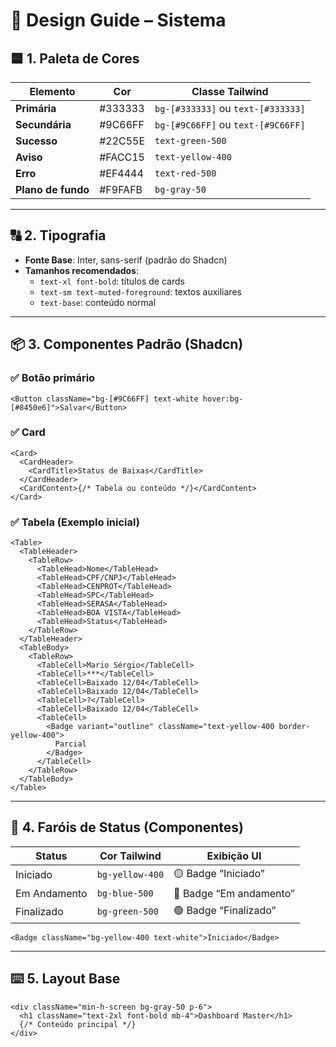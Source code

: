 # 🎨 Design Guide – Sistema

## 🟦 1. Paleta de Cores

| Elemento           | Cor     | Classe Tailwind                    |
| ------------------ | ------- | ---------------------------------- |
| **Primária**       | #333333 | `bg-[#333333]` ou `text-[#333333]` |
| **Secundária**     | #9C66FF | `bg-[#9C66FF]` ou `text-[#9C66FF]` |
| **Sucesso**        | #22C55E | `text-green-500`                   |
| **Aviso**          | #FACC15 | `text-yellow-400`                  |
| **Erro**           | #EF4444 | `text-red-500`                     |
| **Plano de fundo** | #F9FAFB | `bg-gray-50`                       |

---

## 🔠 2. Tipografia

- **Fonte Base**: Inter, sans-serif (padrão do Shadcn)
- **Tamanhos recomendados**:
  - `text-xl font-bold`: títulos de cards
  - `text-sm text-muted-foreground`: textos auxiliares
  - `text-base`: conteúdo normal

---

## 📦 3. Componentes Padrão (Shadcn)

### ✅ Botão primário

```tsx
<Button className="bg-[#9C66FF] text-white hover:bg-[#8450e6]">Salvar</Button>
```

### ✅ Card

```tsx
<Card>
  <CardHeader>
    <CardTitle>Status de Baixas</CardTitle>
  </CardHeader>
  <CardContent>{/* Tabela ou conteúdo */}</CardContent>
</Card>
```

### ✅ Tabela (Exemplo inicial)

```tsx
<Table>
  <TableHeader>
    <TableRow>
      <TableHead>Nome</TableHead>
      <TableHead>CPF/CNPJ</TableHead>
      <TableHead>CENPROT</TableHead>
      <TableHead>SPC</TableHead>
      <TableHead>SERASA</TableHead>
      <TableHead>BOA VISTA</TableHead>
      <TableHead>Status</TableHead>
    </TableRow>
  </TableHeader>
  <TableBody>
    <TableRow>
      <TableCell>Mario Sérgio</TableCell>
      <TableCell>***</TableCell>
      <TableCell>Baixado 12/04</TableCell>
      <TableCell>Baixado 12/04</TableCell>
      <TableCell>?</TableCell>
      <TableCell>Baixado 12/04</TableCell>
      <TableCell>
        <Badge variant="outline" className="text-yellow-400 border-yellow-400">
          Parcial
        </Badge>
      </TableCell>
    </TableRow>
  </TableBody>
</Table>
```

---

## 🚦 4. Faróis de Status (Componentes)

| Status       | Cor Tailwind    | Exibição UI             |
| ------------ | --------------- | ----------------------- |
| Iniciado     | `bg-yellow-400` | 🟡 Badge “Iniciado”     |
| Em Andamento | `bg-blue-500`   | 🔵 Badge “Em andamento” |
| Finalizado   | `bg-green-500`  | 🟢 Badge “Finalizado”   |

```tsx
<Badge className="bg-yellow-400 text-white">Iniciado</Badge>
```

---

## ⌨️ 5. Layout Base

```tsx
<div className="min-h-screen bg-gray-50 p-6">
  <h1 className="text-2xl font-bold mb-4">Dashboard Master</h1>
  {/* Conteúdo principal */}
</div>
```
